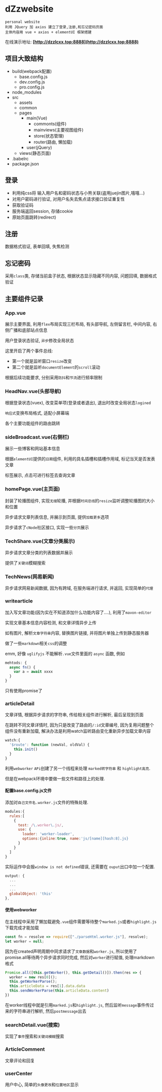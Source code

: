 # dZzwebsite

```
personal website
利用 JQuery 加 axios 建立了登录,注册,和忘记密码页面
主体内容用 vue + axios + elementUI 框架搭建
```
在线演示地址: **[http://dzzlcxx.top:8888](http://dzzlcxx.top:8888)**
## 项目大致结构

+ build(webpack配置)
  - base.config.js
  - dev.config.js
  - pro.config.js
+ node_modules
+ src
  - assets
  - common
  - pages
    * main(Vue)
      + commonts(组件)
      + mainviews(主要视图组件)
      + store(状态管理)
      + router(路由, 懒加载)
    * user(jQuery)
  - views(静态页面)
+ .babelrc
+ package.json

## 登录

+ 利用纯css将 输入用户名和密码状态与小熊关联(盗用juejin图片,嘻嘻...)
+ 对用户密码进行验证, 对用户名失去焦点请求接口验证重复性
+ 获取验证码
+ 服务端返回session, 存储cookie
+ 原始页面跳转(redirect)

## 注册

数据格式验证, 表单回填, 失焦检测

## 忘记密码

采用`class`类, 存储当前盒子状态, 根据状态显示隐藏不同内容, 问题回填, 数据格式验证

## 主要组件记录

### App.vue

展示主要界面, 利用`flex`布局实现三栏布局, 有头部导航, 左侧留言栏, 中间内容, 右侧广播和底部站点信息

用户登录状态验证, `异步`修改全局状态

这里开启了两个事件总线:  
+ 第一个就是监听窗口`resize`改变
+ 第二个就是监听`documentElement`的`scroll`滚动

根据后续功能要求, 分别采用`防抖`和`节流`进行频率限制

### HeadNav.vue(头部导航)

根据登录状态(vuex), 改变菜单项(登录或者退出), 退出时改变全局状态`logined`

`响应式`变换布局格式, 适配小屏幕端

各个主要功能组件的路由跳转

### sideBroadcast.vue(右侧栏)

展示一些博客和网站基本信息

根据`elementUI`提供的`日期`组件, 利用的具名插槽和插槽作用域, 标记当天是否发表文章

标签展示, 点击可进行标签去查询文章


### homePage.vue(主页面)

封装了轮播图组件, 实现`无缝`轮播, 并根据`时间总线`的`resize`监听调整轮播图的大小和位置

异步请求文章列表信息, 并展示到页面, 提供`加载更多`选项

异步请求了`cNode`社区接口, 实现一些`分页`展示

### TechShare.vue(文章分类展示)

异步请求文章分类的列表数据并展示

提供了`关键词`模糊搜索

### TechNews(网易新闻)

异步请求网易新闻数据, 因为有跨域, 在服务端进行请求, 并返回, 实现简单的`代理`

### writearticle

加入写文章功能(因为实在不知道添加什么功能内容了....), 利用了`mavon-editor`

实现文章基本信息内容检测, 和文章详情异步上传

如有图片, 解析`文章字符串`内容, 替换图片链接, 并将图片单独上传到静态服务器

做了一些`markdown`相关`css`的调整

emm, 好像 `uglifyjs` 不能解析`.vue`文件里面的 `async` 函数, 例如

```js
mehtods: {
  async fn() {
    var a = await xxxx
  }
}
```

只有使用promise了

### articleDetail

文章详情, 根据异步请求的字符串, 传给相关组件进行解析, 最后呈现到页面

在跳转不同文章详情时, 因为只是改变了路由的`/:id`文章编号, 因为复用问题整个组件没有重新加载, 解决办法是利用watch监听路由变化重新异步加载文章内容

```js
watch:{
  '$route': function (newVal, oldVal) {
    this.init()
  }
}
```

利用`webworker` `APi`创建了另一个线程来处理 `marked转字符串` 和 `highlight高亮`.

但是在webpack环境中要做一些文件和路径上的处理.

#### 配置base.config.js文件

添加对`自己文件名.worker.js`文件的特殊处理.

```js
modules:{
  rules:[
    {
      test: /\.worker\.js/,
      use: {
        loader: 'worker-loader',
        options:{inline:true, name:'js/[name][hash:8].js}
      }
    }
  ]
}
```

实际运作中会报`window is not defined`错误, 还需要在 `ouput`出口中加一个配置.

```js
output: {
  ...
  ...
  ...
  globalObject: 'this'
},
```

#### 使用webworker

在主线程中采用了懒加载避免`.vue`组件需要等待整个`marked.js`或者`highlight.js`下载完成才能加载

```js
const fn = resolve => require(["./parseHtml.worker.js"], resolve);
let worker = null;
```

因为在created声明周期中同求请求了`文章数据`和`worker.js`, 所以使用了promise.all等待两个异步请求同时完成, 然后对`worker`进行赋值, 处理markdown格式

```js
Promise.all([this.getWorker(), this.getDetail()]).then(res => {
  worker = new res[0]();
  this.getWorkerParse();
  this.articleData = res[1].data.data
  this.sendWorkerParse(this.articleData.content)
})
```

在worker线程中就是引用`marked.js`和`highlight.js`, 然后监听`message`事件传过来的字符串进行解析, 然后`postmessage`出去

### searchDetail.vue(搜索)

实现了`事件`搜索和`关键词模糊`搜索

### ArticleComment

文章评论和回复

### userCenter

用户中心, 简单的`头像更改`和`位置地区`显示


